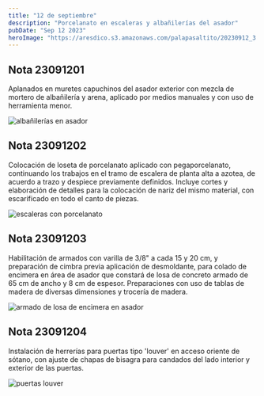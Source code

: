 ```yaml
---
title: "12 de septiembre"
description: "Porcelanato en escaleras y albañilerías del asador"
pubDate: "Sep 12 2023"
heroImage: "https://aresdico.s3.amazonaws.com/palapasaltito/20230912_3.jpeg"
---
```


## Nota 23091201

Aplanados en muretes capuchinos del asador exterior con mezcla de mortero de albañilería y arena, aplicado por medios manuales y con uso de herramienta menor.

![albañilerías en asador](https://aresdico.s3.amazonaws.com/palapasaltito/20230912_1.jpeg "albañilerías en asador")

## Nota 23091202

Colocación de loseta de porcelanato aplicado con pegaporcelanato, continuando los trabajos en el tramo de escalera de planta alta a azotea, de acuerdo a trazo y despiece previamente definidos. Incluye cortes y elaboración de detalles para la colocación de nariz del mismo material, con escarificado en todo el canto de piezas.

![escaleras con porcelanato](https://aresdico.s3.amazonaws.com/palapasaltito/20230912_2.jpeg "escaleras con porcelanato")

## Nota 23091203

Habilitación de armados con varilla de 3/8" a cada 15 y 20 cm, y preparación de cimbra previa aplicación de desmoldante, para colado de encimera en área de asador que constará de losa de concreto armado de 65 cm de ancho y 8 cm de espesor. Preparaciones con uso de tablas de madera de diversas dimensiones y trocería de madera.

![armado de losa de encimera en asador](https://aresdico.s3.amazonaws.com/palapasaltito/20230913_120255.jpg "armado de losa de encimera en asador")

## Nota 23091204

Instalación de herrerías para puertas tipo 'louver' en acceso oriente de sótano, con ajuste de chapas de bisagra para candados del lado interior y exterior de las puertas.

![puertas louver](https://aresdico.s3.amazonaws.com/palapasaltito/20230913_111926.jpg "puertas louver")
